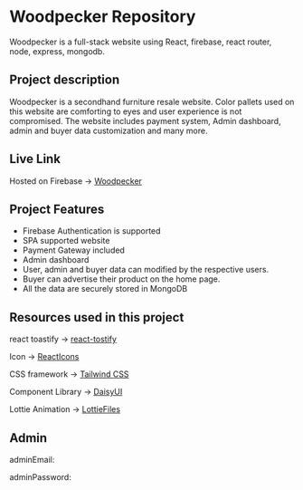 # Woodpecker Repository
Woodpecker is a full-stack website using React, firebase, react router, node, express, mongodb.

## Project description
Woodpecker is a secondhand furniture resale website. Color pallets used on this website are comforting to eyes and user experience is not compromised. The website includes payment system, Admin dashboard, admin and buyer data customization and many more.

## Live Link
Hosted on Firebase -> [Woodpecker]()

## Project Features

* Firebase Authentication is supported
* SPA supported website
* Payment Gateway included
* Admin dashboard
* User, admin and buyer data can modified by the respective users.
* Buyer can advertise their product on the home page.
* All the data are securely stored in MongoDB 

## Resources used in this project

react toastify -> [react-tostify](https://www.npmjs.com/package/react-toastify)

Icon -> [ReactIcons](https://react-icons.github.io/react-icons/)

CSS framework -> [Tailwind CSS](https://tailwindcss.com/)

Component Library -> [DaisyUI](https://daisyui.com/)

Lottie Animation -> [LottieFiles](https://lottiefiles.com/featured)

## Admin 

adminEmail: 

adminPassword: 
